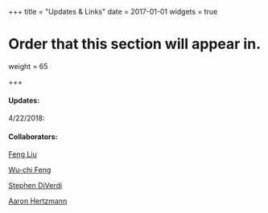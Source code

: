 +++
title = "Updates & Links"
date = 2017-01-01
widgets = true

# Order that this section will appear in.
weight = 65

+++
#### Updates:
4/22/2018: 


#### Collaborators:
[Feng Liu ](http://web.cecs.pdx.edu/~fliu/)

[Wu-chi Feng](http://web.cecs.pdx.edu/~wuchi/)

[Stephen DiVerdi](http://www.stephendiverdi.com/)

[Aaron Hertzmann](https://www.dgp.toronto.edu/~hertzman/)





